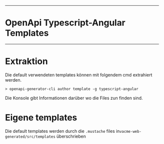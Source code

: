 *********************************************
# OpenApi Typescript-Angular Templates
*********************************************

# Extraktion
Die default verwendeten templates können mit folgendem cmd extrahiert werden.

    > openapi-generator-cli author template -g typescript-angular

Die Konsole gibt Informationen darüber wo die Files zun finden sind.

# Eigene templates
Die default templates werden durch die `.mustache` files in`vacme-web-generated/src/templates` überschrieben
